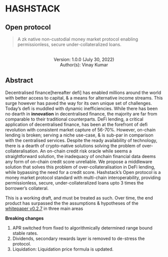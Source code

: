 # HASHSTACK 

## Open protocol
> A zk native non-custodial money market protocol enabling permissionless, secure under-collateralized loans.

<br>

<center> 
Version: 1.0.0 (July 30, 2022)
<br>
Author(s): Vinay Kumar 
</center> 


## Abstract
Decentralised finance[hereafter defi] has enabled millions around the world with better access to capital, & a means for alternative income streams. This surge however has paved the way for its own unique set of challenges. Today’s defi is muddled with dynamic inefficiencies. While there has been no dearth in **innovation** in decentralised finance, the majority are far from comparable to their traditional counterparts.
DeFi lending, a critical application of decentralised finance, has been at the forefront of defi revolution with consistent market capture of 56-70%. However, on-chain lending is broken; serving a niche use-case, & is sub-par in comparison with the centralised services. Despite the ready availability of technology, there is a dearth of crypto-native solutions solving the problem of over-collateralisation. An on-chain credit risk oracle while seems a straightforward solution, the inadequacy of onchain financial data deems any form of on-chain credit score unreliable. We propose a middleware solution that solves this problem of over-collateralisation in DeFi lending, while bypassing the need for a credit score. Hashstack’s Open protocol is a money market protocol standard with multi-chain interoperability, providing permissionless, secure, under-collateralized loans upto  3 times the borrower’s collateral.
</br>


This is a working draft, and must be treated as such. Over time, the end product has surpassed the the assumptions & hypotheses of the [whitepaper v0.2.7](../Open%20protocol/v0.2/Open%20protocol%20v0.2.7.pdf) in three main areas


**Breaking changes**
1. APR switched from fixed to algorithmically determined range bound stable rates.
2. Dividends, secondary rewards layer is removed to de-stress the protocol.
3. Liquidation: Liquidation price formula is updated.